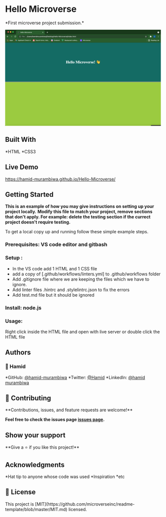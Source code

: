 <h1>Hello Microverse</h1>
    *First microverse project submission.*

![an image of the Hello World webpage](https://github.com/hamid-murambiwa/README-IMG/blob/main/Screenshot%202021-08-10%20at%2015.42.46.png)


<h2>Built With</h2>
*HTML 
*CSS3

## Live Demo

https://hamid-murambiwa.github.io/Hello-Microverse/


## Getting Started

**This is an example of how you may give instructions on setting up your project locally.**
**Modify this file to match your project, remove sections that don't apply. For example: delete the testing section if the currect project doesn't require testing.**


To get a local copy up and running follow these simple example steps.

### Prerequisites: VS code editor and gitbash

### Setup : 
* In the VS code add 1 HTML and 1 CSS file
*  add a copy of  [.github/workflows/linters.yml] to .github/workflows folder
* Add .gitignore file where we are keeping the files which we have to ignore.
* Add linter files .hintrc and .stylelintrc.json to fix the errors
* Add test.md file but it should be ignored

### Install: node.js

### Usage: 
   Right click inside the HTML file and open with live server or double click the HTML file



<h2>Authors</h2>

<h3>👤 Hamid</h3>

*GitHub: [@hamid-murambiwa](https://github.com/hamid-murambiwa)
*Twitter: [@Hamid](https://twitter.com/Hamid87789454)
*LinkedIn: [@hamid murambiwa](https://www.linkedin.com/in/hamid-murambiwa-8a9a9520a/)


<h2>🤝 Contributing</h2>
**Contributions, issues, and feature requests are welcome!**

**Feel free to check the issues page [issues page](https://github.com/hamid-murambiwa/Hello-Microverse/issues).**

<h2>Show your support</h2>
**Give a ⭐️ if you like this project!**

<h2>Acknowledgments</h2>
*Hat tip to anyone whose code was used
*Inspiration
*etc

<h2>📝 License</h2>
This project is [MIT](https://github.com/microverseinc/readme-template/blob/master/MIT.md) licensed.
